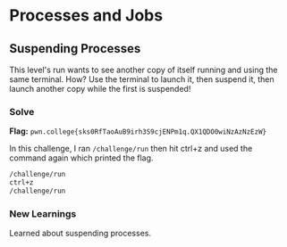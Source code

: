 # Processes and Jobs

## Suspending Processes
This level's run wants to see another copy of itself running and using the same terminal. How? Use the terminal to launch it, then suspend it, then launch another copy while the first is suspended!

### Solve
**Flag:** `pwn.college{sks0RfTaoAuB9irh3S9cjENPm1q.QX1QDO0wiNzAzNzEzW}`

In this challenge, I ran ```/challenge/run``` then hit ctrl+z and used the command again which printed the flag.

```bash
/challenge/run
ctrl+z
/challenge/run
```

### New Learnings
Learned about suspending processes.
